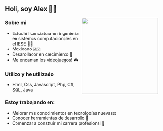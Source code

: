 

<h2> Holi, soy Alex 🙌🐶 </h2>

<div>
  <img align='right' src="https://media0.giphy.com/media/DMjevfevKwkAg4sKBJ/giphy.gif?cid=ecf05e473ripwlekt5vtk2e7bl5nn0k0sl8hrozb7lp9aa4j&rid=giphy.gif&ct=g"     width="250">
</div>

<h3> Sobre mi </h3>

- Estudié licenciatura en ingeniería en sistemas computacionales en el IESE 🧑‍🎓
- Mexicano 🇲🇽
- Desarollador en crecimiento 🏁
- Me encantan los videojuegos! 🎮

<h3> Utilizo y he utilizado </h3>

- Html, Css, Javascript, Php, C#, SQL, Java

<h3> Estoy trabajando en: </h3>

- Mejorar mis conocimientos en tecnologías nuevas⚖️
- Conocer herramientas de desarrollo :post_office:
- Comenzar a construir mi carrera profesional :triangular_ruler:







